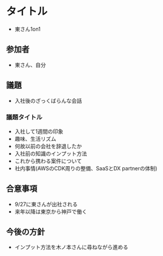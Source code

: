 # タイトル
- 東さん1on1

## 参加者
- 東さん、自分

## 議題
- 入社後のざっくばらんな会話

### 議題タイトル
- 入社して1週間の印象
- 趣味、生活リズム
- 何故以前の会社を辞退したか
- 入社前の知識のインプット方法
- これから携わる案件について
- 社内事情(AWSのCDK周りの整備、SaaSとDX partnerの体制)

## 合意事項
- 9/27に東さんが出社される
- 来年以降は東京から神戸で働く

## 今後の方針
- インプット方法を木ノ本さんに尋ねながら進める